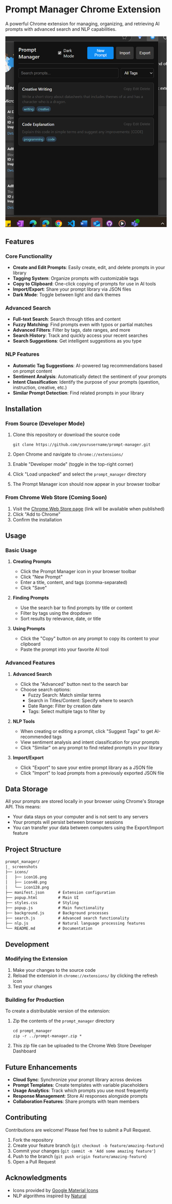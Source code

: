 # Prompt Manager Chrome Extension

A powerful Chrome extension for managing, organizing, and retrieving AI prompts with advanced search and NLP capabilities.

![Prompt Manager Screenshot](./screenshots/main.png)

## Features

### Core Functionality
- **Create and Edit Prompts**: Easily create, edit, and delete prompts in your library
- **Tagging System**: Organize prompts with customizable tags
- **Copy to Clipboard**: One-click copying of prompts for use in AI tools
- **Import/Export**: Share your prompt library via JSON files
- **Dark Mode**: Toggle between light and dark themes

### Advanced Search
- **Full-text Search**: Search through titles and content
- **Fuzzy Matching**: Find prompts even with typos or partial matches
- **Advanced Filters**: Filter by tags, date ranges, and more
- **Search History**: Track and quickly access your recent searches
- **Search Suggestions**: Get intelligent suggestions as you type

### NLP Features
- **Automatic Tag Suggestions**: AI-powered tag recommendations based on prompt content
- **Sentiment Analysis**: Automatically detect the sentiment of your prompts
- **Intent Classification**: Identify the purpose of your prompts (question, instruction, creative, etc.)
- **Similar Prompt Detection**: Find related prompts in your library

## Installation

### From Source (Developer Mode)
1. Clone this repository or download the source code
   ```
   git clone https://github.com/yourusername/prompt-manager.git
   ```

2. Open Chrome and navigate to `chrome://extensions/`

3. Enable "Developer mode" (toggle in the top-right corner)

4. Click "Load unpacked" and select the `prompt_manager` directory

5. The Prompt Manager icon should now appear in your browser toolbar

### From Chrome Web Store (Coming Soon)
1. Visit the [Chrome Web Store page](#) (link will be available when published)
2. Click "Add to Chrome"
3. Confirm the installation

## Usage

### Basic Usage

1. **Creating Prompts**
   - Click the Prompt Manager icon in your browser toolbar
   - Click "New Prompt"
   - Enter a title, content, and tags (comma-separated)
   - Click "Save"

2. **Finding Prompts**
   - Use the search bar to find prompts by title or content
   - Filter by tags using the dropdown
   - Sort results by relevance, date, or title

3. **Using Prompts**
   - Click the "Copy" button on any prompt to copy its content to your clipboard
   - Paste the prompt into your favorite AI tool

### Advanced Features

1. **Advanced Search**
   - Click the "Advanced" button next to the search bar
   - Choose search options:
     - Fuzzy Search: Match similar terms
     - Search in Titles/Content: Specify where to search
     - Date Range: Filter by creation date
     - Tags: Select multiple tags to filter by

2. **NLP Tools**
   - When creating or editing a prompt, click "Suggest Tags" to get AI-recommended tags
   - View sentiment analysis and intent classification for your prompts
   - Click "Similar" on any prompt to find related prompts in your library

3. **Import/Export**
   - Click "Export" to save your entire prompt library as a JSON file
   - Click "Import" to load prompts from a previously exported JSON file

## Data Storage

All your prompts are stored locally in your browser using Chrome's Storage API. This means:

- Your data stays on your computer and is not sent to any servers
- Your prompts will persist between browser sessions
- You can transfer your data between computers using the Export/Import feature

## Project Structure

```
prompt_manager/
|_ screenshots 
├── icons/
│   ├── icon16.png
│   ├── icon48.png
│   └── icon128.png
├── manifest.json      # Extension configuration
├── popup.html         # Main UI
├── styles.css         # Styling
├── popup.js           # Main functionality
├── background.js      # Background processes
├── search.js          # Advanced search functionality
├── nlp.js             # Natural language processing features
└── README.md          # Documentation
```

## Development

### Modifying the Extension

1. Make your changes to the source code
2. Reload the extension in `chrome://extensions/` by clicking the refresh icon
3. Test your changes

### Building for Production

To create a distributable version of the extension:

1. Zip the contents of the `prompt_manager` directory
   ```
   cd prompt_manager
   zip -r ../prompt-manager.zip *
   ```

2. This zip file can be uploaded to the Chrome Web Store Developer Dashboard

## Future Enhancements

- **Cloud Sync**: Synchronize your prompt library across devices
- **Prompt Templates**: Create templates with variable placeholders
- **Usage Analytics**: Track which prompts you use most frequently
- **Response Management**: Store AI responses alongside prompts
- **Collaboration Features**: Share prompts with team members

## Contributing

Contributions are welcome! Please feel free to submit a Pull Request.

1. Fork the repository
2. Create your feature branch (`git checkout -b feature/amazing-feature`)
3. Commit your changes (`git commit -m 'Add some amazing feature'`)
4. Push to the branch (`git push origin feature/amazing-feature`)
5. Open a Pull Request

## Acknowledgments

- Icons provided by [Google Material Icons](https://material.io/resources/icons/)
- NLP algorithms inspired by [Natural](https://github.com/NaturalNode/natural)
